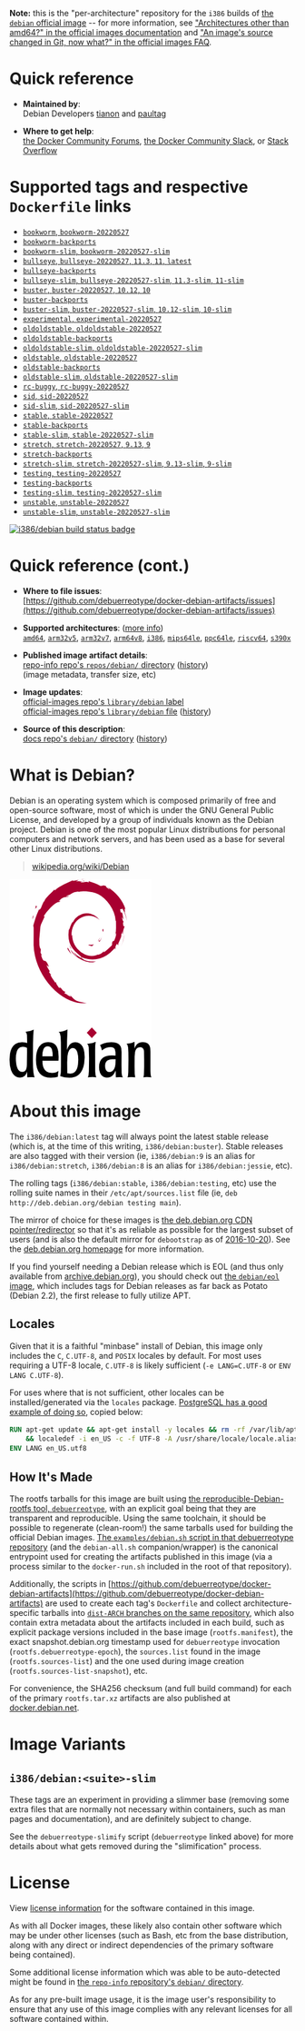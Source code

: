 <!--

********************************************************************************

WARNING:

    DO NOT EDIT "debian/README.md"

    IT IS AUTO-GENERATED

    (from the other files in "debian/" combined with a set of templates)

********************************************************************************

-->

**Note:** this is the "per-architecture" repository for the `i386` builds of [the `debian` official image](https://hub.docker.com/_/debian) -- for more information, see ["Architectures other than amd64?" in the official images documentation](https://github.com/docker-library/official-images#architectures-other-than-amd64) and ["An image's source changed in Git, now what?" in the official images FAQ](https://github.com/docker-library/faq#an-images-source-changed-in-git-now-what).

# Quick reference

-	**Maintained by**:  
	Debian Developers [tianon](https://qa.debian.org/developer.php?login=tianon) and [paultag](https://qa.debian.org/developer.php?login=paultag)

-	**Where to get help**:  
	[the Docker Community Forums](https://forums.docker.com/), [the Docker Community Slack](https://dockr.ly/slack), or [Stack Overflow](https://stackoverflow.com/search?tab=newest&q=docker)

# Supported tags and respective `Dockerfile` links

-	[`bookworm`, `bookworm-20220527`](https://github.com/debuerreotype/docker-debian-artifacts/blob/4d28fb5a45f660c94038f624b76f3bbe528d1387/bookworm/Dockerfile)
-	[`bookworm-backports`](https://github.com/debuerreotype/docker-debian-artifacts/blob/4d28fb5a45f660c94038f624b76f3bbe528d1387/bookworm/backports/Dockerfile)
-	[`bookworm-slim`, `bookworm-20220527-slim`](https://github.com/debuerreotype/docker-debian-artifacts/blob/4d28fb5a45f660c94038f624b76f3bbe528d1387/bookworm/slim/Dockerfile)
-	[`bullseye`, `bullseye-20220527`, `11.3`, `11`, `latest`](https://github.com/debuerreotype/docker-debian-artifacts/blob/4d28fb5a45f660c94038f624b76f3bbe528d1387/bullseye/Dockerfile)
-	[`bullseye-backports`](https://github.com/debuerreotype/docker-debian-artifacts/blob/4d28fb5a45f660c94038f624b76f3bbe528d1387/bullseye/backports/Dockerfile)
-	[`bullseye-slim`, `bullseye-20220527-slim`, `11.3-slim`, `11-slim`](https://github.com/debuerreotype/docker-debian-artifacts/blob/4d28fb5a45f660c94038f624b76f3bbe528d1387/bullseye/slim/Dockerfile)
-	[`buster`, `buster-20220527`, `10.12`, `10`](https://github.com/debuerreotype/docker-debian-artifacts/blob/4d28fb5a45f660c94038f624b76f3bbe528d1387/buster/Dockerfile)
-	[`buster-backports`](https://github.com/debuerreotype/docker-debian-artifacts/blob/4d28fb5a45f660c94038f624b76f3bbe528d1387/buster/backports/Dockerfile)
-	[`buster-slim`, `buster-20220527-slim`, `10.12-slim`, `10-slim`](https://github.com/debuerreotype/docker-debian-artifacts/blob/4d28fb5a45f660c94038f624b76f3bbe528d1387/buster/slim/Dockerfile)
-	[`experimental`, `experimental-20220527`](https://github.com/debuerreotype/docker-debian-artifacts/blob/4d28fb5a45f660c94038f624b76f3bbe528d1387/experimental/Dockerfile)
-	[`oldoldstable`, `oldoldstable-20220527`](https://github.com/debuerreotype/docker-debian-artifacts/blob/4d28fb5a45f660c94038f624b76f3bbe528d1387/oldoldstable/Dockerfile)
-	[`oldoldstable-backports`](https://github.com/debuerreotype/docker-debian-artifacts/blob/4d28fb5a45f660c94038f624b76f3bbe528d1387/oldoldstable/backports/Dockerfile)
-	[`oldoldstable-slim`, `oldoldstable-20220527-slim`](https://github.com/debuerreotype/docker-debian-artifacts/blob/4d28fb5a45f660c94038f624b76f3bbe528d1387/oldoldstable/slim/Dockerfile)
-	[`oldstable`, `oldstable-20220527`](https://github.com/debuerreotype/docker-debian-artifacts/blob/4d28fb5a45f660c94038f624b76f3bbe528d1387/oldstable/Dockerfile)
-	[`oldstable-backports`](https://github.com/debuerreotype/docker-debian-artifacts/blob/4d28fb5a45f660c94038f624b76f3bbe528d1387/oldstable/backports/Dockerfile)
-	[`oldstable-slim`, `oldstable-20220527-slim`](https://github.com/debuerreotype/docker-debian-artifacts/blob/4d28fb5a45f660c94038f624b76f3bbe528d1387/oldstable/slim/Dockerfile)
-	[`rc-buggy`, `rc-buggy-20220527`](https://github.com/debuerreotype/docker-debian-artifacts/blob/4d28fb5a45f660c94038f624b76f3bbe528d1387/rc-buggy/Dockerfile)
-	[`sid`, `sid-20220527`](https://github.com/debuerreotype/docker-debian-artifacts/blob/4d28fb5a45f660c94038f624b76f3bbe528d1387/sid/Dockerfile)
-	[`sid-slim`, `sid-20220527-slim`](https://github.com/debuerreotype/docker-debian-artifacts/blob/4d28fb5a45f660c94038f624b76f3bbe528d1387/sid/slim/Dockerfile)
-	[`stable`, `stable-20220527`](https://github.com/debuerreotype/docker-debian-artifacts/blob/4d28fb5a45f660c94038f624b76f3bbe528d1387/stable/Dockerfile)
-	[`stable-backports`](https://github.com/debuerreotype/docker-debian-artifacts/blob/4d28fb5a45f660c94038f624b76f3bbe528d1387/stable/backports/Dockerfile)
-	[`stable-slim`, `stable-20220527-slim`](https://github.com/debuerreotype/docker-debian-artifacts/blob/4d28fb5a45f660c94038f624b76f3bbe528d1387/stable/slim/Dockerfile)
-	[`stretch`, `stretch-20220527`, `9.13`, `9`](https://github.com/debuerreotype/docker-debian-artifacts/blob/4d28fb5a45f660c94038f624b76f3bbe528d1387/stretch/Dockerfile)
-	[`stretch-backports`](https://github.com/debuerreotype/docker-debian-artifacts/blob/4d28fb5a45f660c94038f624b76f3bbe528d1387/stretch/backports/Dockerfile)
-	[`stretch-slim`, `stretch-20220527-slim`, `9.13-slim`, `9-slim`](https://github.com/debuerreotype/docker-debian-artifacts/blob/4d28fb5a45f660c94038f624b76f3bbe528d1387/stretch/slim/Dockerfile)
-	[`testing`, `testing-20220527`](https://github.com/debuerreotype/docker-debian-artifacts/blob/4d28fb5a45f660c94038f624b76f3bbe528d1387/testing/Dockerfile)
-	[`testing-backports`](https://github.com/debuerreotype/docker-debian-artifacts/blob/4d28fb5a45f660c94038f624b76f3bbe528d1387/testing/backports/Dockerfile)
-	[`testing-slim`, `testing-20220527-slim`](https://github.com/debuerreotype/docker-debian-artifacts/blob/4d28fb5a45f660c94038f624b76f3bbe528d1387/testing/slim/Dockerfile)
-	[`unstable`, `unstable-20220527`](https://github.com/debuerreotype/docker-debian-artifacts/blob/4d28fb5a45f660c94038f624b76f3bbe528d1387/unstable/Dockerfile)
-	[`unstable-slim`, `unstable-20220527-slim`](https://github.com/debuerreotype/docker-debian-artifacts/blob/4d28fb5a45f660c94038f624b76f3bbe528d1387/unstable/slim/Dockerfile)

[![i386/debian build status badge](https://img.shields.io/jenkins/s/https/doi-janky.infosiftr.net/job/multiarch/job/i386/job/debian.svg?label=i386/debian%20%20build%20job)](https://doi-janky.infosiftr.net/job/multiarch/job/i386/job/debian/)

# Quick reference (cont.)

-	**Where to file issues**:  
	[https://github.com/debuerreotype/docker-debian-artifacts/issues](https://github.com/debuerreotype/docker-debian-artifacts/issues)

-	**Supported architectures**: ([more info](https://github.com/docker-library/official-images#architectures-other-than-amd64))  
	[`amd64`](https://hub.docker.com/r/amd64/debian/), [`arm32v5`](https://hub.docker.com/r/arm32v5/debian/), [`arm32v7`](https://hub.docker.com/r/arm32v7/debian/), [`arm64v8`](https://hub.docker.com/r/arm64v8/debian/), [`i386`](https://hub.docker.com/r/i386/debian/), [`mips64le`](https://hub.docker.com/r/mips64le/debian/), [`ppc64le`](https://hub.docker.com/r/ppc64le/debian/), [`riscv64`](https://hub.docker.com/r/riscv64/debian/), [`s390x`](https://hub.docker.com/r/s390x/debian/)

-	**Published image artifact details**:  
	[repo-info repo's `repos/debian/` directory](https://github.com/docker-library/repo-info/blob/master/repos/debian) ([history](https://github.com/docker-library/repo-info/commits/master/repos/debian))  
	(image metadata, transfer size, etc)

-	**Image updates**:  
	[official-images repo's `library/debian` label](https://github.com/docker-library/official-images/issues?q=label%3Alibrary%2Fdebian)  
	[official-images repo's `library/debian` file](https://github.com/docker-library/official-images/blob/master/library/debian) ([history](https://github.com/docker-library/official-images/commits/master/library/debian))

-	**Source of this description**:  
	[docs repo's `debian/` directory](https://github.com/docker-library/docs/tree/master/debian) ([history](https://github.com/docker-library/docs/commits/master/debian))

# What is Debian?

Debian is an operating system which is composed primarily of free and open-source software, most of which is under the GNU General Public License, and developed by a group of individuals known as the Debian project. Debian is one of the most popular Linux distributions for personal computers and network servers, and has been used as a base for several other Linux distributions.

> [wikipedia.org/wiki/Debian](https://en.wikipedia.org/wiki/Debian)

![logo](https://raw.githubusercontent.com/docker-library/docs/b449be7df57e9ed9086bb5821bfb5d6cdc5d67a4/debian/logo.png)

# About this image

The `i386/debian:latest` tag will always point the latest stable release (which is, at the time of this writing, `i386/debian:buster`). Stable releases are also tagged with their version (ie, `i386/debian:9` is an alias for `i386/debian:stretch`, `i386/debian:8` is an alias for `i386/debian:jessie`, etc).

The rolling tags (`i386/debian:stable`, `i386/debian:testing`, etc) use the rolling suite names in their `/etc/apt/sources.list` file (ie, `deb http://deb.debian.org/debian testing main`).

The mirror of choice for these images is [the deb.debian.org CDN pointer/redirector](https://deb.debian.org) so that it's as reliable as possible for the largest subset of users (and is also the default mirror for `debootstrap` as of [2016-10-20](https://anonscm.debian.org/cgit/d-i/debootstrap.git/commit/?id=9e8bc60ad1ccf3a25ce7890526b70059f3e770de)). See the [deb.debian.org homepage](https://deb.debian.org) for more information.

If you find yourself needing a Debian release which is EOL (and thus only available from [archive.debian.org](http://archive.debian.org)), you should check out [the `debian/eol` image](https://hub.docker.com/r/debian/eol/), which includes tags for Debian releases as far back as Potato (Debian 2.2), the first release to fully utilize APT.

## Locales

Given that it is a faithful "minbase" install of Debian, this image only includes the `C`, `C.UTF-8`, and `POSIX` locales by default. For most uses requiring a UTF-8 locale, `C.UTF-8` is likely sufficient (`-e LANG=C.UTF-8` or `ENV LANG C.UTF-8`).

For uses where that is not sufficient, other locales can be installed/generated via the `locales` package. [PostgreSQL has a good example of doing so](https://github.com/docker-library/postgres/blob/69bc540ecfffecce72d49fa7e4a46680350037f9/9.6/Dockerfile#L21-L24), copied below:

```dockerfile
RUN apt-get update && apt-get install -y locales && rm -rf /var/lib/apt/lists/* \
	&& localedef -i en_US -c -f UTF-8 -A /usr/share/locale/locale.alias en_US.UTF-8
ENV LANG en_US.utf8
```

## How It's Made

The rootfs tarballs for this image are built using [the reproducible-Debian-rootfs tool, `debuerreotype`](https://github.com/debuerreotype/debuerreotype), with an explicit goal being that they are transparent and reproducible. Using the same toolchain, it should be possible to regenerate (clean-room!) the same tarballs used for building the official Debian images. [The `examples/debian.sh` script in that debuerreotype repository](https://github.com/debuerreotype/debuerreotype/blob/master/examples/debian.sh) (and the `debian-all.sh` companion/wrapper) is the canonical entrypoint used for creating the artifacts published in this image (via a process similar to the `docker-run.sh` included in the root of that repository).

Additionally, the scripts in [https://github.com/debuerreotype/docker-debian-artifacts](https://github.com/debuerreotype/docker-debian-artifacts) are used to create each tag's `Dockerfile` and collect architecture-specific tarballs into [`dist-ARCH` branches on the same repository](https://github.com/debuerreotype/docker-debian-artifacts/branches), which also contain extra metadata about the artifacts included in each build, such as explicit package versions included in the base image (`rootfs.manifest`), the exact snapshot.debian.org timestamp used for `debuerreotype` invocation (`rootfs.debuerreotype-epoch`), the `sources.list` found in the image (`rootfs.sources-list`) and the one used during image creation (`rootfs.sources-list-snapshot`), etc.

For convenience, the SHA256 checksum (and full build command) for each of the primary `rootfs.tar.xz` artifacts are also published at [docker.debian.net](https://docker.debian.net/).

# Image Variants

## `i386/debian:<suite>-slim`

These tags are an experiment in providing a slimmer base (removing some extra files that are normally not necessary within containers, such as man pages and documentation), and are definitely subject to change.

See the `debuerreotype-slimify` script (`debuerreotype` linked above) for more details about what gets removed during the "slimification" process.

# License

View [license information](https://www.debian.org/social_contract#guidelines) for the software contained in this image.

As with all Docker images, these likely also contain other software which may be under other licenses (such as Bash, etc from the base distribution, along with any direct or indirect dependencies of the primary software being contained).

Some additional license information which was able to be auto-detected might be found in [the `repo-info` repository's `debian/` directory](https://github.com/docker-library/repo-info/tree/master/repos/debian).

As for any pre-built image usage, it is the image user's responsibility to ensure that any use of this image complies with any relevant licenses for all software contained within.
